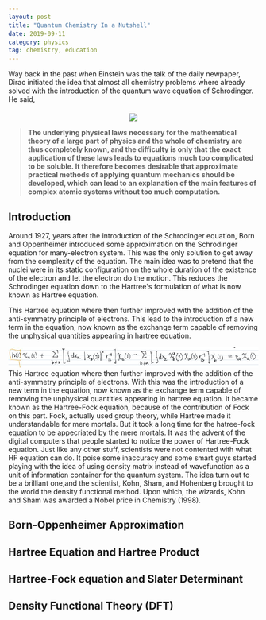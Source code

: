 ```yaml
---
layout: post
title: "Quantum Chemistry In a Nutshell"
date: 2019-09-11
category: physics 
tag: chemistry, education
---
```


Way back in the past when Einstein was the talk of the daily newpaper, Dirac initiated the idea that almost all chemistry problems where already solved with the introduction of the quantum wave equation of Schrodinger. He said, 

<center>
<img align="middle" src="https://nevalalee.files.wordpress.com/2015/04/paul-dirac.jpg">
</center>

> **The underlying physical laws necessary for the mathematical theory of a large part of physics and the whole of chemistry are thus completely known, and the difficulty is only that the exact application of these laws leads to equations much too complicated to be soluble. It therefore becomes desirable that approximate practical methods of applying quantum mechanics should be developed, which can lead to an explanation of the main features of complex atomic systems without too much computation.**

## Introduction 

Around 1927, years after the introduction of the Schrodinger equation, Born and Oppenheimer introduced some approximation on the Schrodinger equation for many-electron system. This was the only solution to get away from the complexity of the equation. The main idea was to pretend that the nuclei were in its static configuration on the whole duration of the existence of the electron and let the electron do the motion. This reduces the Schrodinger equation down to the Hartree's formulation of what is now known as Hartree equation. 

This Hartree equation where then further improved with the addition of the anti-symmetry principle of electrons. This lead to the introduction of a new term in the equation, now known as the exchange term capable of removing the unphysical quantities appearing in hartree equation.
<div>
    <img src="/assets/hfeq.JPG">
</div>
This Hartree equation where then further improved with the addition of the anti-symmetry principle of electrons. With this was the introduction of a new term in the equation, now known as the exchange term capable of removing the unphysical quantities appearing in hartree equation. It became known as the Hartree-Fock equation, because of the contribution of Fock on this part. Fock, actually used group theory, while Hartree  made it understandable for mere mortals. But it took a long time for the hatree-fock equation to be appecriated by the mere mortals. It was the advent of the digital computers that people started to notice the power of Hartree-Fock equation. Just like any other stuff, scientists were not contented with what HF equation can do. It poise some inaccuracy and some smart guys started playing with the idea of using density matrix instead of wavefunction as a unit of information container for the quantum system. The idea turn out to be a brilliant one,and the scientist, Kohn, Sham, and Hohenberg brought to the world the density functional method. Upon which, the wizards, Kohn and Sham was awarded a Nobel price in Chemistry (1998).


## Born-Oppenheimer Approximation

## Hartree Equation and Hartree Product
 
## Hartree-Fock equation and Slater Determinant 

## Density Functional Theory (DFT)
